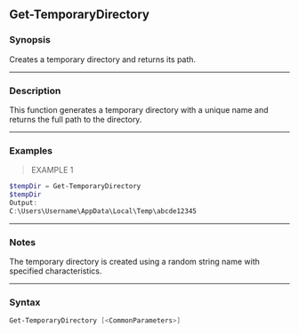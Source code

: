 Get-TemporaryDirectory
----------------------

### Synopsis
Creates a temporary directory and returns its path.

---

### Description

This function generates a temporary directory with a unique name and returns the full path to the directory.

---

### Examples
> EXAMPLE 1

```PowerShell
$tempDir = Get-TemporaryDirectory
$tempDir
Output:
C:\Users\Username\AppData\Local\Temp\abcde12345
```

---

### Notes
The temporary directory is created using a random string name with specified characteristics.

---

### Syntax
```PowerShell
Get-TemporaryDirectory [<CommonParameters>]
```
